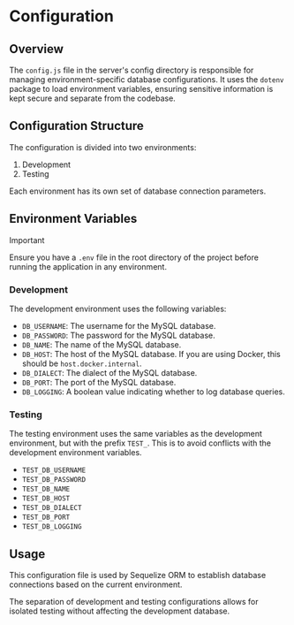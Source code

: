 # Configuration

## Overview

The `config.js` file in the server's config directory is responsible for managing environment-specific database configurations. It uses the `dotenv` package to load environment variables, ensuring sensitive information is kept secure and separate from the codebase.

## Configuration Structure

The configuration is divided into two environments:

1. Development
2. Testing

Each environment has its own set of database connection parameters.

## Environment Variables

> [!IMPORTANT]
> Ensure you have a `.env` file in the root directory of the project before running the application in any environment.

### Development

The development environment uses the following variables:

- `DB_USERNAME`: The username for the MySQL database.
- `DB_PASSWORD`: The password for the MySQL database.
- `DB_NAME`: The name of the MySQL database.
- `DB_HOST`: The host of the MySQL database. If you are using Docker, this should be `host.docker.internal`.
- `DB_DIALECT`: The dialect of the MySQL database.
- `DB_PORT`: The port of the MySQL database.
- `DB_LOGGING`: A boolean value indicating whether to log database queries.

### Testing

The testing environment uses the same variables as the development environment, but with the prefix `TEST_`. This is to avoid conflicts with the development environment variables.

- `TEST_DB_USERNAME`
- `TEST_DB_PASSWORD`
- `TEST_DB_NAME`
- `TEST_DB_HOST`
- `TEST_DB_DIALECT`
- `TEST_DB_PORT`
- `TEST_DB_LOGGING`

## Usage

This configuration file is used by Sequelize ORM to establish database connections based on the current environment.

The separation of development and testing configurations allows for isolated testing without affecting the development database.

